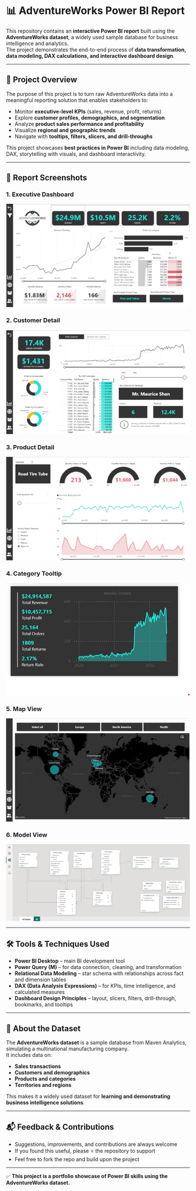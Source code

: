 # 📊 AdventureWorks Power BI Report

This repository contains an **interactive Power BI report** built using the **AdventureWorks dataset**, a widely used sample database for business intelligence and analytics.  
The project demonstrates the end-to-end process of **data transformation, data modeling, DAX calculations, and interactive dashboard design**.

---

## 🎯 Project Overview

The purpose of this project is to turn raw AdventureWorks data into a meaningful reporting solution that enables stakeholders to:

- Monitor **executive-level KPIs** (sales, revenue, profit, returns)  
- Explore **customer profiles, demographics, and segmentation**  
- Analyze **product sales performance and profitability**  
- Visualize **regional and geographic trends**  
- Navigate with **tooltips, filters, slicers, and drill-throughs**  

This project showcases **best practices in Power BI** including data modeling, DAX, storytelling with visuals, and dashboard interactivity.


---

## 📸 Report Screenshots

### 1. Executive Dashboard  
![Executive Dashboard](Images/Executive%20Dashboard.png)

### 2. Customer Detail  
![Customer Detail](Images/Customer%20Detail.png)

### 3. Product Detail  
![Product Detail](Images/Product%20Detail.png)

### 4. Category Tooltip  
![Category Tooltip](Images/Category%20Tooltip.png)

### 5. Map View  
![Map](Images/Map.png)

### 6. Model View  
![Model View](Images/Model%20View.png)

---


## 🛠️ Tools & Techniques Used

- **Power BI Desktop** – main BI development tool  
- **Power Query (M)** – for data connection, cleaning, and transformation  
- **Relational Data Modeling** – star schema with relationships across fact and dimension tables  
- **DAX (Data Analysis Expressions)** – for KPIs, time intelligence, and calculated measures  
- **Dashboard Design Principles** – layout, slicers, filters, drill-through, bookmarks, and tooltips  

---

## 📖 About the Dataset

The **AdventureWorks dataset** is a sample database from Maven Analytics, simulating a multinational manufacturing company.  
It includes data on:  
- **Sales transactions**  
- **Customers and demographics**  
- **Products and categories**  
- **Territories and regions**  

This makes it a widely used dataset for **learning and demonstrating business intelligence solutions**.  

---

## 📬 Feedback & Contributions

- Suggestions, improvements, and contributions are always welcome  
- If you found this useful, please ⭐ the repository to support  
- Feel free to fork the repo and build upon the project  

---

✅ **This project is a portfolio showcase of Power BI skills using the AdventureWorks dataset.**
